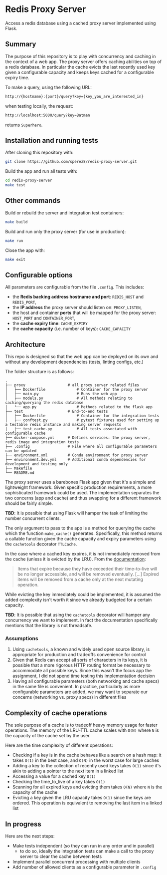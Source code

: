 # Redis Proxy Server

Access a redis database using a cached proxy server implemented using Flask.

## Summary

The purpose of this repository is to play with concurrency and caching in the context of a web app.
The proxy server offers caching abilities on top of a redis database. 
In particular the cache evicts the last recently used key given a configurable capacity and keeps keys cached for a configurable expiry time.

To make a query, using the following URL:

```bash
http://{hostname}:{port}/query?key={key_you_are_interested_in}
```

when testing locally, the request:

```bash
http://localhost:5000/query?key=Batman
```

returns `Superhero`.

## Installation and running tests

After cloning this repository with:

```bash
git clone https://github.com/sperez8/redis-proxy-server.git
```

Build the app and run all tests with:
```bash
cd redis-proxy-server
make test
```

## Other commands

Build or rebuild the server and integration test containers:
```bash
make build
```

Build and run only the proxy server (for use in production):
```bash
make run
```

Close the app with:
```bash
make exit
```

## Configurable options

All parameters are configurable from the file `.config`. This includes:
- the **Redis backing address hostname and port**: `REDIS_HOST` and `REDIS_PORT`,
- the **IP address**  the proxy server should listen on: `PROXY_LISTEN`,
- the host and container **ports** that will be mapped for the proxy server: `HOST_PORT` and `CONTAINER_PORT`,
- the **cache expiry time**: `CACHE_EXPIRY`
- the **cache capacity** (i.e. number of keys): `CACHE_CAPACITY`

## Architecture

This repo is designed so that the web app can be deployed on its own and without any development dependencies (tests, linting configs, etc.)

The folder structure is as follows:

    .
    ├── proxy                   # all proxy server related files
    │   ├── Dockerfile              # Container for the proxy server
    │   ├── main.py                 # Runs the web app
    │   ├── models.py               # All methods relating to caching/querying the redis database
    │   └── app.py                  # Methods related to the flask app
    ├── test                    # End-to-end tests
    │   ├── Dockerfile              # Container for the integration tests
    │   ├── conftest.py             # pytest fixtures used for setting up a testable redis instance and making server requests
    │   ├── test_cache.py           # All tests associated with configurable cache 
    ├── docker-compose.yml      # Defines services: the proxy server, redis image and integration tests
    ├── .config                 # File where all configurable parameters can be updated
    ├── environment.yml         # Conda environment for proxy server
    ├── environment.dev.yml     # Additional conda dependencies for development and testing only
    ├── Makefile
    └── README.md

The proxy server uses a barebones Flask app given that it's a simple and lightweight framework. Given specific production requirements, a more sophisticated framework could be used.
The implementation separates the two concerns (app and cache) and thus swapping for a different framework should be fairly simple.

**TBD**: It is possible that using Flask will hamper the task of limiting the number concurrent clients.

The only argument to pass to the app is a method for querying the cache which the function `make_cache()` generates.
Specifically, this method returns a callable function given the cache capacity and expiry parameters using the `cachetools` decorator `TTLCache`.

In the case where a cached key expires, it is not immediately removed from the cache (unless it is evicted by the LRU). From the [documentation](https://cachetools.readthedocs.io/en/latest/#cachetools.TTLCache):

> Items that expire because they have exceeded their time-to-live will be no longer accessible, and will be removed eventually. [...] Expired items will be removed from a cache only at the next mutating operation.

While evicting the key immediately could be implemented, it is assumed the added complexity isn't worth it since we already budgeted for a certain capacity.

**TBD**: It is possible that using the `cachetools` decorator will hamper any concurrency we want to implement.
In fact the documentation specifically mentions that the library is not threadsafe.

### Assumptions
1. Using `cachetools`, a known and widely used open source library, is appropriate for production and tradeoffs convenience for control
2. Given that Redis can accept all sorts of characters in its keys, it is possible that a more rigorous HTTP routing format be necessary to accommodate all possible keys. Since this wasn't the focus app the assignment, I did not spend time testing this implementation decision
3. Having all configurable parameters (both networking and cache specs) in the same file is convenient. In practice, particularly as more configurable parameters are added, we may want to separate our concerns (networking vs. proxy specs) in different files

## Complexity of cache operations

The sole purpose of a cache is to tradeoff heavy memory usage for faster operations.
The memory of the LRU-TTL cache scales with `O(N)` where `N` is the capacity of the cache set by the user.

Here are the time complexity of different operations:
* Checking if a key is in the cache behaves like a search on a hash map: it takes `O(1)` in the best case, and `O(N)` in the worst case for large caches 
* Adding a key to the collection of recently used keys takes `O(1)` since it's akin to adding a pointer to the next item in a linked list
* Accessing a value for a cached key `O(1)` 
* Checking the time_to_live of a key takes `O(1)`
* Scanning for all expired keys and evicting them takes `O(N)` where `N` is the capacity of the cache
* Evicting a key given the LRU capacity takes `O(1)` since the keys are ordered. This operation is equivalent to removing the last item in a linked list

## In progress

Here are the next steps:

* Make tests independent (so they can run in any order and in parallel)
  * to do so, ideally the integration tests can make a call to the proxy server to clear the cache between tests
* Implement parallel concurrent processing with multiple clients
* Add number of allowed clients as a configurable parameter in `.config`

